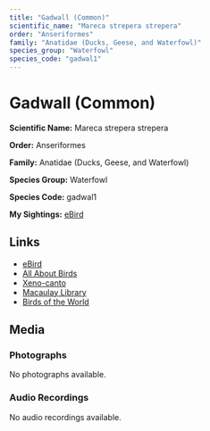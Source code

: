 ```yaml
---
title: "Gadwall (Common)"
scientific_name: "Mareca strepera strepera"
order: "Anseriformes"
family: "Anatidae (Ducks, Geese, and Waterfowl)"
species_group: "Waterfowl"
species_code: "gadwal1"
---
```


# Gadwall (Common)

**Scientific Name:** Mareca strepera strepera

**Order:** Anseriformes

**Family:** Anatidae (Ducks, Geese, and Waterfowl)

**Species Group:** Waterfowl

**Species Code:** gadwal1

**My Sightings:** [eBird](https://ebird.org/lifelist?r=world&time=life&spp=gadwal1)

## Links
* [eBird](https://ebird.org/species/gadwal1) 
* [All About Birds](https://www.allaboutbirds.org/guide/gadwal1) 
* [Xeno-canto](https://www.xeno-canto.org/species/gadwal1) 
* [Macaulay Library](https://search.macaulaylibrary.org/catalog?taxonCode=gadwal1&sort=rating_rank_desc)
* [Birds of the World](https://birdsoftheworld.org/bow/species/gadwal1)

## Media
### Photographs
No photographs available.

### Audio Recordings
No audio recordings available.
